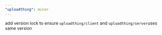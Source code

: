 ```yaml
---
"uploadthing": minor
---
```


add version lock to ensure `uploadthing/client` and `uploadthing/server`uses same version
